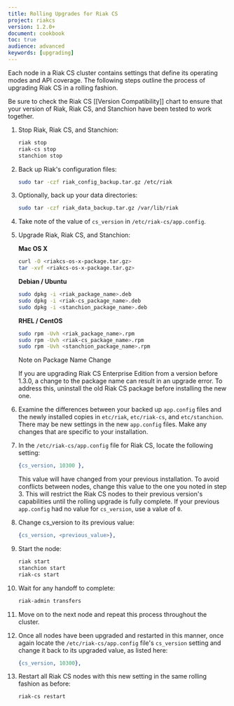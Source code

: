 ```yaml
---
title: Rolling Upgrades for Riak CS
project: riakcs
version: 1.2.0+
document: cookbook
toc: true
audience: advanced
keywords: [upgrading]
---
```


Each node in a Riak CS cluster contains settings that define its operating modes and API coverage.  The following steps outline the process of upgrading Riak CS in a rolling fashion.  

Be sure to check the Riak CS [[Version Compatibility]] chart to ensure that your version of Riak, Riak CS, and Stanchion have been tested to work together.

1. Stop Riak, Riak CS, and Stanchion:

	```bash
	riak stop
	riak-cs stop
	stanchion stop
	```

2. Back up Riak's configuration files: 

	```bash
	sudo tar -czf riak_config_backup.tar.gz /etc/riak
	```
	
3. Optionally, back up your data directories:

	```bash
	sudo tar -czf riak_data_backup.tar.gz /var/lib/riak 
	```

4. Take note of the value of `cs_version` in `/etc/riak-cs/app.config`.

5. Upgrade Riak, Riak CS, and Stanchion:

    **Mac OS X**

    ```bash
    curl -O <riakcs-os-x-package.tar.gz>
    tar -xvf <riakcs-os-x-package.tar.gz>
    ```

	**Debian / Ubuntu**

	```bash
	sudo dpkg -i <riak_package_name>.deb
	sudo dpkg -i <riak-cs_package_name>.deb
	sudo dpkg -i <stanchion_package_name>.deb
	```
	
	**RHEL / CentOS**
	
	```bash
	sudo rpm -Uvh <riak_package_name>.rpm
	sudo rpm -Uvh <riak-cs_package_name>.rpm
	sudo rpm -Uvh <stanchion_package_name>.rpm
	```

	<div class="note"><div class="title">Note on Package Name Change</div>
	<p>If you are upgrading Riak CS Enterprise Edition from a version before 1.3.0, a change to the package name can result in an upgrade error.  To address this, uninstall the old Riak CS package before installing the new one.</p>
	</div>

6. Examine the differences between your backed up `app.config` files and the newly installed copies in `etc/riak`, `etc/riak-cs`, and `etc/stanchion`. There may be new settings in the new `app.config` files.  Make any changes that are specific to your installation.

7. In the `/etc/riak-cs/app.config` file for Riak CS, locate the following setting:

	```erlang
	{cs_version, 10300 },
	```

	This value will have changed from your previous installation.  To avoid conflicts between nodes, change this value to the one you noted in step 3.  This will restrict the Riak CS nodes to their previous version's capabilities until the rolling upgrade is fully complete.  If your previous `app.config` had no value for `cs_version`, use a value of `0`.

8. Change cs_version to its previous value:

	```erlang
	{cs_version, <previous_value>},
	```

9. Start the node:

	```bash
	riak start
	stanchion start
	riak-cs start
	```

10. Wait for any handoff to complete:

	```bash
	riak-admin transfers
	```

11. Move on to the next node and repeat this process throughout the cluster.

12. Once all nodes have been upgraded and restarted in this manner, once again locate the `/etc/riak-cs/app.config` file's `cs_version` setting and change it back to its upgraded value, as listed here:

	```erlang
	{cs_version, 10300},
	```

13. Restart all Riak CS nodes with this new setting in the same rolling fashion as before:

	```bash
	riak-cs restart
	```